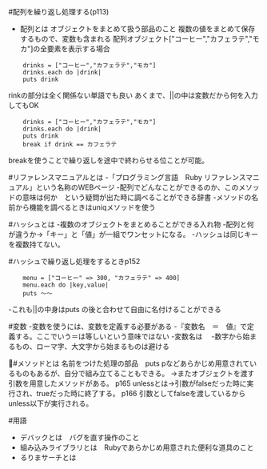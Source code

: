 #配列を繰り返し処理する(p113)
 * 配列とは
 オブジェクトをまとめて扱う部品のこと
 複数の値をまとめて保存するもので、変数も含まれる
 配列オブジェクト["コーヒー","カフェラテ","モカ"]の全要素を表示する場合
 
```{
    drinks = ["コーヒー","カフェラテ","モカ"]
    drinks.each do |drink|
    puts drink
```

rinkの部分は全く関係ない単語でも良い
あくまで、||の中は変数だから何を入力してもOK

```{
    drinks = ["コーヒー","カフェラテ","モカ"]
    drinks.each do |drink|
    puts drink
    break if drink == カフェラテ
```
breakを使うことで繰り返しを途中で終わらせる位ことが可能。

#リファレンスマニュアルとは
-「プログラミング言語　Ruby リファレンスマニュアル」という名称のWEBページ
-配列でどんなことができるのか、このメソッドの意味は何か　という疑問が出た時に調べることができる辞書
-メソッドの名前から機能を調べるときはuniqメソッドを使う

#ハッシュとは
-複数のオブジェクトをまとめることができる入れ物
-配列と何が違うか→「キー」と「値」が一組でワンセットになる。
-ハッシュは同じキーを複数持てない。

#ハッシュで繰り返し処理をするときp152
```{
    menu = ["コーヒー" => 300, "カフェラテ" => 400]
    menu.each do |key,value|
    puts 〜〜
```
-これも||の中身はputs の後と合わせて自由に名付けることができる

#変数
-変数を使うには、変数を定義する必要がある
-『変数名　＝　値』で定義する。ここでいう＝は等しいという意味ではない
-変数名は　
-数字から始まるもの、ローマ字、大文字から始まるものは避ける

#メソッドとは
名前をつけた処理の部品　puts pなどあらかじめ用意されているものもあるが、自分で組み立てることもできる。
→またオブジェクトを渡す引数を用意したメソッドがある。
p165 unlessとは→引数がfalseだった時に実行され、trueだった時に終了する。
p166 引数としてfalseを渡しているからunless以下が実行される。



#用語
 * デバックとは　バグを直す操作のこと
 * 組み込みライブラリとは　Rubyであらかじめ用意された便利な道具のこと
 * るりまサーチとは


